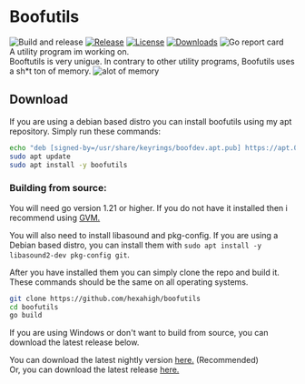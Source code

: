 # Boofutils
![Build and release](https://github.com/hexahigh/boofutils/actions/workflows/build&release.yml/badge.svg)
[![Release](https://img.shields.io/github/release/hexahigh/boofutils.svg)](https://github.com/hexahigh/boofutils/releases)
[![License](https://img.shields.io/github/license/hexahigh/boofutils)](https://github.com/hexahigh/boofutils/blob/main/LICENSE)
[![Downloads](https://img.shields.io/github/downloads/hexahigh/boofutils/total.svg)](https://github.com/hexahigh/boofutils/releases)
![Go report card](https://goreportcard.com/badge/github.com/hexahigh/boofutils)<br>
A utility program im working on.
<br>
Booftutils is very unigue.
In contrary to other utility programs, Boofutils uses a sh*t ton of memory.
![alot of memory](https://pomf2.lain.la/f/zxi1cpji.png)
## Download
If you are using a debian based distro you can install boofutils using my apt repository.
Simply run these commands:
```bash
echo "deb [signed-by=/usr/share/keyrings/boofdev.apt.pub] https://apt.080609.xyz stable main" | sudo tee -a /etc/apt/sources.list.d/boofdev.list && sudo wget -q -O /usr/share/keyrings/boofdev.apt.pub https://apt.080609.xyz/pgp-key.public
sudo apt update
sudo apt install -y boofutils
```

### Building from source:
You will need go version 1.21 or higher. If you do not have it installed then i recommend using [GVM.](https://github.com/moovweb/gvm)

You will also need to install libasound and pkg-config.
 If you are using a Debian based distro, you can install them with `sudo apt install -y libasound2-dev pkg-config git`.

 After you have installed them you can simply clone the repo and build it. These commands should be the same on all operating systems.
```bash
git clone https://github.com/hexahigh/boofutils
cd boofutils
go build
```
If you are using Windows or don't want to build from source, you can download the latest release below.

You can download the latest nightly version [here.](https://github.com/hexahigh/boofutils/releases/tag/latest_auto) (Recommended)<br>
Or, you can download the latest release [here.](https://github.com/hexahigh/boofutils/releases/latest)
